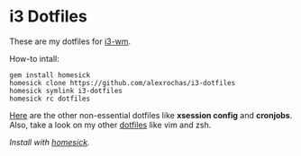 # i3 Dotfiles

These are my dotfiles for [i3-wm](https://i3wm.org/).

How-to intall:

```
gem install homesick
homesick clone https://github.com/alexrochas/i3-dotfiles
homesick symlink i3-dotfiles
homesick rc dotfiles
```

[Here](https://gist.github.com/alexrochas/45590646bfd89c9762c94e72bd860990) are the other non-essential dotfiles like **xsession config** and **cronjobs**.  
Also, take a look on my other [dotfiles](https://github.com/alexrochas/dotfiles/) like vim and zsh.

*Install with [homesick](https://github.com/technicalpickles/homesick).*
